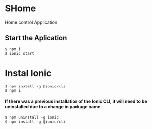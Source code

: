 # SHome

Home control Application

## Start the Aplication

```
$ npm i
$ ionic start
```

# Instal Ionic 
```
$ npm install -g @ionic/cli
$ npm i
```
#### If there was a previous installation of the Ionic CLI, it will need to be uninstalled due to a change in package name.
```
$ npm uninstall -g ionic
$ npm install -g @ionic/cli
```

